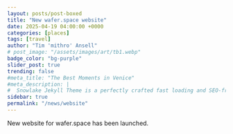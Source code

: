 ```yaml
---
layout: posts/post-boxed
title: "New wafer.space website"
date: 2025-04-19 04:00:00 +0000
categories: [places]
tags: [travel]
author: "Tim 'mithro' Ansell"
# post_image: "/assets/images/art/tb1.webp"
badge_color: "bg-purple"
slider_post: true
trending: false
#meta_title: "The Best Moments in Venice"
#meta_description: |
#  Snowlake Jekyll Theme is a perfectly crafted fast loading and SEO-friendly static site generator theme
sidebar: true
permalink: "/news/website"
---
```


New website for wafer.space has been launched.
